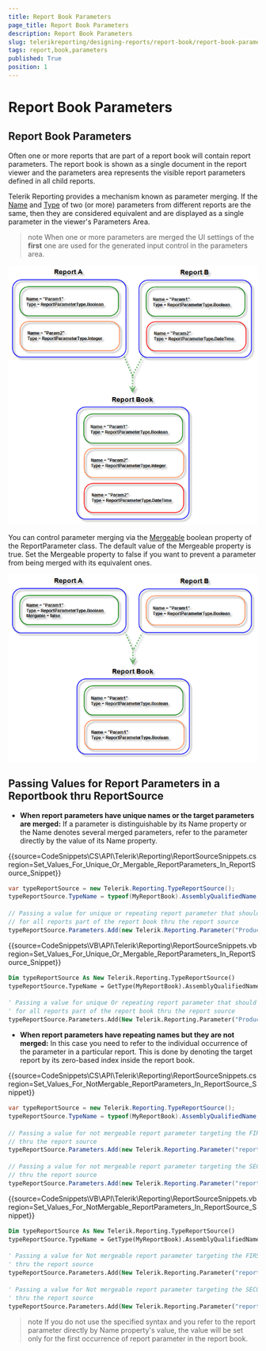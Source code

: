 ```yaml
---
title: Report Book Parameters
page_title: Report Book Parameters 
description: Report Book Parameters
slug: telerikreporting/designing-reports/report-book/report-book-parameters
tags: report,book,parameters
published: True
position: 1
---
```


# Report Book Parameters


## Report Book Parameters

Often one or more reports that are part of a report book will contain report parameters. The report book is shown as a single document in the report viewer and the parameters area represents the visible report parameters defined in all child reports.         

Telerik Reporting provides a mechanism known as parameter merging. If the [Name](/reporting/api/Telerik.Reporting.IReportParameter#Telerik_Reporting_IReportParameter_Name) and  [Type](/reporting/api/Telerik.Reporting.IReportParameter#Telerik_Reporting_IReportParameter_Type) of two (or more) parameters from different reports are the same, then they are considered equivalent and are displayed as a single parameter in the viewer's Parameters Area.         

>note When one or more parameters are merged the UI settings of the  __first__  one are used for the generated input control in the parameters area.           
  

  ![](images/ReportBook3_MergedParameters.png)

You can control parameter merging via the [Mergeable](/reporting/api/Telerik.Reporting.IReportParameter#Telerik_Reporting_IReportParameter_Mergeable)  boolean property of the ReportParameter class. The default value of the Mergeable property is true. Set the Mergeable property to false if you want to prevent a parameter from being merged with its equivalent ones.           

  ![](images/ReportBook4_MergedParameters2.png)

## Passing Values for Report Parameters in a Reportbook thru ReportSource

* __When report parameters have unique names or the target parameters are merged:__ If a parameter is distinguishable by its Name property or the Name denotes several merged parameters,               refer to the parameter directly by the value of its Name property.             

{{source=CodeSnippets\CS\API\Telerik\Reporting\ReportSourceSnippets.cs region=Set_Values_For_Unique_Or_Mergable_ReportParameters_In_ReportSource_Snippet}}
````c#
var typeReportSource = new Telerik.Reporting.TypeReportSource();
typeReportSource.TypeName = typeof(MyReportBook).AssemblyQualifiedName;

// Passing a value for unique or repeating report parameter that should have one and the same value
// for all reports part of the report book thru the report source
typeReportSource.Parameters.Add(new Telerik.Reporting.Parameter("ProductCategory", "Bikes"));
````
{{source=CodeSnippets\VB\API\Telerik\Reporting\ReportSourceSnippets.vb region=Set_Values_For_Unique_Or_Mergable_ReportParameters_In_ReportSource_Snippet}}
````vb
Dim typeReportSource As New Telerik.Reporting.TypeReportSource()
typeReportSource.TypeName = GetType(MyReportBook).AssemblyQualifiedName

' Passing a value for unique Or repeating report parameter that should have one And the same value
' for all reports part of the report book thru the report source
typeReportSource.Parameters.Add(New Telerik.Reporting.Parameter("ProductCategory", "Bikes"))
````

* __When report parameters have repeating names but they are not merged:__ In this case you need to refer to the individual occurrence of the parameter in a particular report. This is done by denoting the target report by its zero-based index inside the report book.             

{{source=CodeSnippets\CS\API\Telerik\Reporting\ReportSourceSnippets.cs region=Set_Values_For_NotMergable_ReportParameters_In_ReportSource_Snippet}}
````c#
var typeReportSource = new Telerik.Reporting.TypeReportSource();
typeReportSource.TypeName = typeof(MyReportBook).AssemblyQualifiedName;

// Passing a value for not mergeable report parameter targeting the FIRST report in the report book
// thru the report source
typeReportSource.Parameters.Add(new Telerik.Reporting.Parameter("reports(0).ClientID", 102));

// Passing a value for not mergeable report parameter targeting the SECOND report in the report book
// thru the report source
typeReportSource.Parameters.Add(new Telerik.Reporting.Parameter("reports(1).ClientID", 103));
````
{{source=CodeSnippets\VB\API\Telerik\Reporting\ReportSourceSnippets.vb region=Set_Values_For_NotMergable_ReportParameters_In_ReportSource_Snippet}}
````vb
Dim typeReportSource As New Telerik.Reporting.TypeReportSource()
typeReportSource.TypeName = GetType(MyReportBook).AssemblyQualifiedName

' Passing a value for Not mergeable report parameter targeting the FIRST report in the report book
' thru the report source
typeReportSource.Parameters.Add(New Telerik.Reporting.Parameter("reports(0).ClientID", 102))

' Passing a value for Not mergeable report parameter targeting the SECOND report in the report book
' thru the report source
typeReportSource.Parameters.Add(New Telerik.Reporting.Parameter("reports(1).ClientID", 103))

````

  >note If you do not use the specified syntax and you refer to the report parameter directly by Name property's value, the value will be set only for the first occurrence of report parameter in the report book.               
